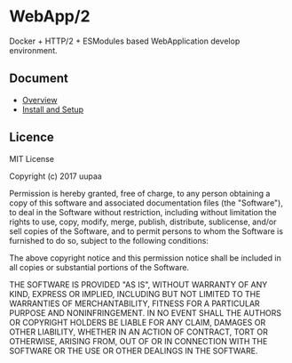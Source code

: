 # WebApp/2

Docker + HTTP/2 + ESModules based WebApplication develop environment.

## Document

- [Overview](https://github.com/uupaa/WebApp2/wiki)
- [Install and Setup](https://github.com/uupaa/WebApp2/wiki/Install-and-Setup)


## Licence

MIT License

Copyright (c) 2017 uupaa

Permission is hereby granted, free of charge, to any person obtaining a copy
of this software and associated documentation files (the "Software"), to deal
in the Software without restriction, including without limitation the rights
to use, copy, modify, merge, publish, distribute, sublicense, and/or sell
copies of the Software, and to permit persons to whom the Software is
furnished to do so, subject to the following conditions:

The above copyright notice and this permission notice shall be included in all
copies or substantial portions of the Software.

THE SOFTWARE IS PROVIDED "AS IS", WITHOUT WARRANTY OF ANY KIND, EXPRESS OR
IMPLIED, INCLUDING BUT NOT LIMITED TO THE WARRANTIES OF MERCHANTABILITY,
FITNESS FOR A PARTICULAR PURPOSE AND NONINFRINGEMENT. IN NO EVENT SHALL THE
AUTHORS OR COPYRIGHT HOLDERS BE LIABLE FOR ANY CLAIM, DAMAGES OR OTHER
LIABILITY, WHETHER IN AN ACTION OF CONTRACT, TORT OR OTHERWISE, ARISING FROM,
OUT OF OR IN CONNECTION WITH THE SOFTWARE OR THE USE OR OTHER DEALINGS IN THE
SOFTWARE.


